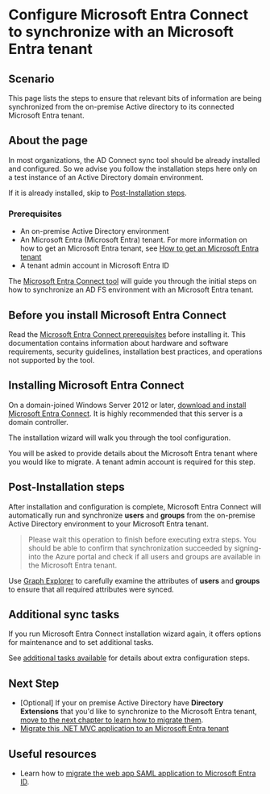 # Configure Microsoft Entra Connect to synchronize with an Microsoft Entra tenant

## Scenario

This page lists the steps to ensure that relevant bits of information are being synchronized from the on-premise Active directory to its connected Microsoft Entra tenant.

## About the page

In most organizations, the AD Connect sync tool should be already installed and configured. So we advise you follow the installation steps here only on a test instance of an Active Directory domain environment.

If it is already installed, skip to [Post-Installation steps](#post-installation-steps).

### Prerequisites

- An on-premise Active Directory environment
- An Microsoft Entra (Microsoft Entra) tenant. For more information on how to get an Microsoft Entra tenant, see [How to get an Microsoft Entra tenant](https://docs.microsoft.com/azure/active-directory/develop/quickstart-create-new-tenant)
- A tenant admin account in Microsoft Entra ID

The [Microsoft Entra Connect tool](https://www.microsoft.com/download/details.aspx?id=47594) will guide you through the initial steps on how to synchronize an AD FS environment with an Microsoft Entra tenant.

## Before you install Microsoft Entra Connect

Read the [Microsoft Entra Connect prerequisites](https://docs.microsoft.com/azure/active-directory/hybrid/how-to-connect-install-prerequisites) before installing it. This documentation contains information about hardware and software requirements, security guidelines, installation best practices, and operations not supported by the tool.

## Installing Microsoft Entra Connect

On a domain-joined Windows Server 2012 or later, [download and install Microsoft Entra Connect](https://www.microsoft.com/download/details.aspx?id=47594). It is highly recommended that this server is a domain controller.

The installation wizard will walk you through the tool configuration.

You will be asked to provide details about the Microsoft Entra tenant where you would like to migrate. A tenant admin account is required for this step.

## Post-Installation steps

After installation and configuration is complete, Microsoft Entra Connect will automatically run and synchronize **users** and **groups** from the on-premise Active Directory environment to your Microsoft Entra tenant.

> Please wait this operation to finish before executing extra steps. You should be able to confirm that synchronization succeeded by signing-into the Azure portal and check if all users and groups are available in the Microsoft Entra tenant.

Use [Graph Explorer](https://aka.ms/ge) to carefully examine the attributes of **users** and **groups** to ensure that all required attributes were synced.

## Additional sync tasks

If you run Microsoft Entra Connect installation wizard again, it offers options for maintenance and to set additional tasks.

See [additional tasks available](https://docs.microsoft.com/azure/active-directory/hybrid/how-to-connect-installation-wizard) for details about extra configuration steps.

## Next Step

- [Optional] If your on premise Active Directory have **Directory Extensions** that you'd like to synchronize to the Microsoft Entra tenant, [move to the next chapter to learn how to migrate them](../1-3-Directory-Extensions/README.md).
- [Migrate this .NET MVC application to an Microsoft Entra tenant](./../2-AAD-Migration/2-1-SAML-WebApp/README.md)

## Useful resources

- Learn how to [migrate the web app SAML application to Microsoft Entra ID](https://docs.microsoft.com/azure/active-directory/manage-apps/migrate-adfs-apps-to-azure).
